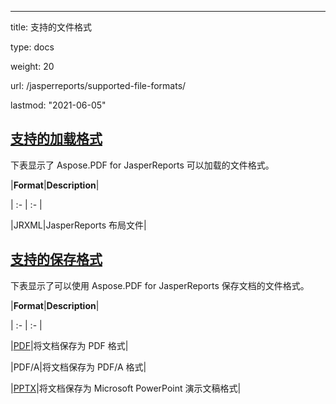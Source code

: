 ---

title: 支持的文件格式

type: docs

weight: 20

url: /jasperreports/supported-file-formats/

lastmod: "2021-06-05"

## <ins>**支持的加载格式**

下表显示了 Aspose.PDF for JasperReports 可以加载的文件格式。

|**Format**|**Description**|

| :- | :- |

|JRXML|JasperReports 布局文件|

## <ins>**支持的保存格式**

下表显示了可以使用 Aspose.PDF for JasperReports 保存文档的文件格式。

|**Format**|**Description**|

| :- | :- |

|[PDF](https://docs.fileformat.com/view/pdf/)|将文档保存为 PDF 格式|

|PDF/A|将文档保存为 PDF/A 格式|

|[PPTX](https://docs.fileformat.com/presentation/pptx/)|将文档保存为 Microsoft PowerPoint 演示文稿格式|